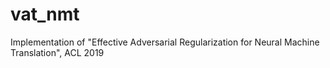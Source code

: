 # vat_nmt
Implementation of "Effective Adversarial Regularization  for Neural Machine Translation", ACL 2019 
